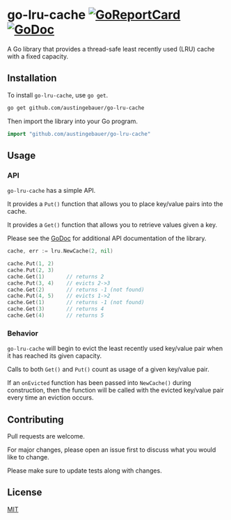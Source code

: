 # go-lru-cache [![GoReportCard](https://goreportcard.com/badge/github.com/austingebauer/go-lru-cache)](https://goreportcard.com/report/github.com/austingebauer/go-lru-cache) [![GoDoc](https://godoc.org/github.com/austingebauer/go-lru-cache?status.svg)](https://godoc.org/github.com/austingebauer/go-lru-cache)

A Go library that provides a thread-safe least recently used (LRU) cache with a fixed 
capacity.

## Installation

To install `go-lru-cache`, use `go get`.

```bash
go get github.com/austingebauer/go-lru-cache
```

Then import the library into your Go program.

```go
import "github.com/austingebauer/go-lru-cache"
```

## Usage

### API

`go-lru-cache` has a simple API.

It provides a `Put()` function that allows you to place key/value pairs into the cache.

It provides a `Get()` function that allows you to retrieve values given a key.

Please see the [GoDoc](https://godoc.org/github.com/austingebauer/go-lru-cache) for 
additional API documentation of the library.

```go
cache, err := lru.NewCache(2, nil)

cache.Put(1, 2)
cache.Put(2, 3)
cache.Get(1)       // returns 2
cache.Put(3, 4)    // evicts 2->3
cache.Get(2)       // returns -1 (not found)
cache.Put(4, 5)    // evicts 1->2
cache.Get(1)       // returns -1 (not found)
cache.Get(3)       // returns 4
cache.Get(4)       // returns 5
```

### Behavior

`go-lru-cache` will begin to evict the least recently used key/value pair when it has 
reached its given capacity.

Calls to both `Get()` and `Put()` count as usage of a given key/value pair.

If an `onEvicted` function has been passed into `NewCache()` during construction, then 
the function will be called with the evicted key/value pair every time an eviction occurs.

## Contributing

Pull requests are welcome. 

For major changes, please open an issue first to discuss what you would like to change.

Please make sure to update tests along with changes.

## License

[MIT](LICENSE)
